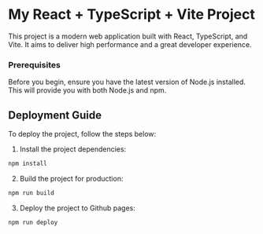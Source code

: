 # My React + TypeScript + Vite Project

This project is a modern web application built with React, TypeScript, and Vite. It aims to deliver high performance and a great developer experience.

### Prerequisites

Before you begin, ensure you have the latest version of Node.js installed. This will provide you with both Node.js and npm.

## Deployment Guide

To deploy the project, follow the steps below:

1. Install the project dependencies:

```bash
npm install
```

2. Build the project for production:

```bash
npm run build
```

3. Deploy the project to Github pages:

```bash
npm run deploy
```
